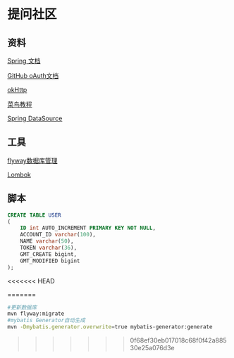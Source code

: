 # 提问社区

## 资料
[Spring 文档](https://spring.io/guides/)

[GitHub oAuth文档](https://developer.github.com/apps/building-oauth-apps/authorizing-oauth-apps/)

[okHttp](https://square.github.io/okhttp/)

[菜鸟教程](https://www.runoob.com/)

[Spring DataSource](https://docs.spring.io/spring-boot/docs/2.0.0.RC1/reference/htmlsingle/#boot-features-embedded-database-support)


## 工具
[flyway数据库管理](https://flywaydb.org/getstarted/firststeps/maven)

[Lombok](https://projectlombok.org/)

## 脚本

```sql
CREATE TABLE USER
(
    ID int AUTO_INCREMENT PRIMARY KEY NOT NULL,
    ACCOUNT_ID varchar(100),
    NAME varchar(50),
    TOKEN varchar(36),
    GMT_CREATE bigint,
    GMT_MODIFIED bigint
);
```
<<<<<<< HEAD

=======
```bash
#更新数据库
mvn flyway:migrate
#mybatis Generator自动生成
mvn -Dmybatis.generator.overwrite=true mybatis-generator:generate
```
>>>>>>> 0f68ef30eb017018c68f0f42a88530e25a076d3e
